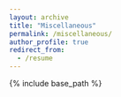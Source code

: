 ```yaml
---
layout: archive
title: "Miscellaneous"
permalink: /miscellaneous/
author_profile: true
redirect_from:
  - /resume
---
```


{% include base_path %}






